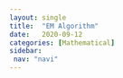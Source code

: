 ```yaml
---
layout: single
title:  "EM Algorithm"
date:   2020-09-12
categories: [Mathematical]
sidebar: 
 nav: "navi"
---
```


<object data="/assets/statistics/EM Algorithm.pdf" type="application/pdf" width="100%" height="100%">
</object>